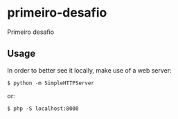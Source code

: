 primeiro-desafio
================

Primeiro desafio

## Usage

In order to better see it locally, make use of a web server:

    $ python -m SimpleHTTPServer

or:

    $ php -S localhost:8000
